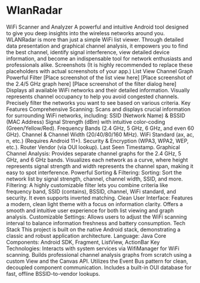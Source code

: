 # WlanRadar
WiFi Scanner and Analyzer
A powerful and intuitive Android tool designed to give you deep insights into the wireless networks around you.
WLANRadar is more than just a simple WiFi list viewer. Through detailed data presentation and graphical channel analysis, it empowers you to find the best channel, identify signal interference, view detailed device information, and become an indispensable tool for network enthusiasts and professionals alike.
Screenshots
(It is highly recommended to replace these placeholders with actual screenshots of your app.)
List View	Channel Graph	Powerful Filter
[Place screenshot of the list view here]	[Place screenshot of the 2.4/5 GHz graph here]	[Place screenshot of the filter dialog here]
Displays all available WiFi networks and their detailed information.	Visually represents channel occupancy to help you avoid congested channels.	Precisely filter the networks you want to see based on various criteria.
Key Features
Comprehensive Scanning: Scans and displays crucial information for surrounding WiFi networks, including:
SSID (Network Name) & BSSID (MAC Address)
Signal Strength (dBm) with intuitive color-coding (Green/Yellow/Red).
Frequency Bands (2.4 GHz, 5 GHz, 6 GHz, and even 60 GHz).
Channel & Channel Width (20/40/80/160 MHz).
WiFi Standard (ax, ac, n, etc.) (Requires Android 11+).
Security & Encryption (WPA3, WPA2, WEP, etc.).
Router Vendor (via OUI lookup).
Last Seen Timestamp.
Graphical Channel Analysis:
Provides separate channel graphs for the 2.4 GHz, 5 GHz, and 6 GHz bands.
Visualizes each network as a curve, where height represents signal strength and width represents the channel span, making it easy to spot interference.
Powerful Sorting & Filtering:
Sorting: Sort the network list by signal strength, channel, channel width, SSID, and more.
Filtering: A highly customizable filter lets you combine criteria like frequency band, SSID (contains), BSSID, channel, WiFi standard, and security. It even supports inverted matching.
Clean User Interface:
Features a modern, clean light theme with a focus on information clarity.
Offers a smooth and intuitive user experience for both list viewing and graph analysis.
Customizable Settings:
Allows users to adjust the WiFi scanning interval to balance information freshness and battery consumption.
Tech Stack
This project is built on the native Android stack, demonstrating a classic and robust application architecture.
Language: Java
Core Components: Android SDK, Fragment, ListView, ActionBar
Key Technologies:
Interacts with system services via WifiManager for WiFi scanning.
Builds professional channel analysis graphs from scratch using a custom View and the Canvas API.
Utilizes the Event Bus pattern for clean, decoupled component communication.
Includes a built-in OUI database for fast, offline BSSID-to-vendor lookups.
